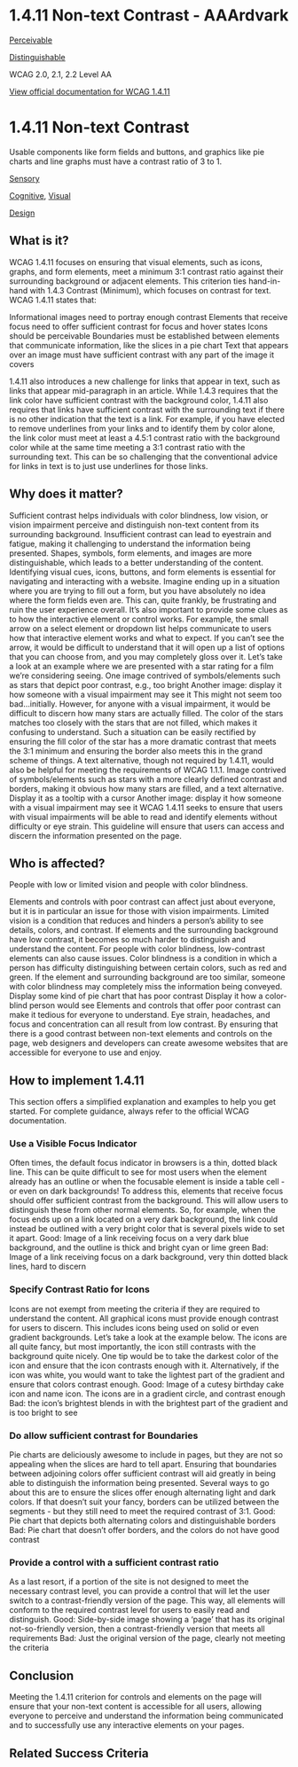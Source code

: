 # 1.4.11 Non-text Contrast - AAArdvark

[Perceivable](https://aaardvarkaccessibility.com/wcag-principle/perceivable/)

[Distinguishable](https://aaardvarkaccessibility.com/wcag-guideline/distinguishable/)

WCAG 2.0, 2.1, 2.2
Level AA

[View official documentation for WCAG 1.4.11](https://www.w3.org/WAI/WCAG22/Understanding/non-text-contrast.html)

# 1.4.11 Non-text Contrast

Usable components like form fields and buttons, and graphics like pie charts and line graphs must have a contrast ratio of 3 to 1.

[Sensory](https://aaardvarkaccessibility.com/wcag-theme/sensory/) 

 

[Cognitive](https://aaardvarkaccessibility.com/wcag-disability/cognitive/), [Visual](https://aaardvarkaccessibility.com/wcag-disability/visual/) 

 

[Design](https://aaardvarkaccessibility.com/wcag-responsibility/design/) 

## What is it?

WCAG 1.4.11 focuses on ensuring that visual elements, such as icons, graphs, and form elements, meet a minimum 3:1 contrast ratio against their surrounding background or adjacent elements. This criterion ties hand-in-hand with 1.4.3 Contrast (Minimum), which focuses on contrast for text.
WCAG 1.4.11 states that:

Informational images need to portray enough contrast
Elements that receive focus need to offer sufficient contrast for focus and hover states
Icons should be perceivable
Boundaries must be established between elements that communicate information, like the slices in a pie chart
Text that appears over an image must have sufficient contrast with any part of the image it covers

1.4.11 also introduces a new challenge for links that appear in text, such as links that appear mid-paragraph in an article. While 1.4.3 requires that the link color have sufficient contrast with the background color, 1.4.11 also requires that links have sufficient contrast with the surrounding text if there is no other indication that the text is a link. For example, if you have elected to remove underlines from your links and to identify them by color alone, the link color must meet at least a 4.5:1 contrast ratio with the background color while at the same time meeting a 3:1 contrast ratio with the surrounding text. This can be so challenging that the conventional advice for links in text is to just use underlines for those links.

## Why does it matter?

Sufficient contrast helps individuals with color blindness, low vision, or vision impairment perceive and distinguish non-text content from its surrounding background. Insufficient contrast can lead to eyestrain and fatigue, making it challenging to understand the information being presented. Shapes, symbols, form elements, and images are more distinguishable, which leads to a better understanding of the content. Identifying visual cues, icons, buttons, and form elements is essential for navigating and interacting with a website.
Imagine ending up in a situation where you are trying to fill out a form, but you have absolutely no idea where the form fields even are. This can, quite frankly, be frustrating and ruin the user experience overall. It’s also important to provide some clues as to how the interactive element or control works. For example, the small arrow on a select element or dropdown list helps communicate to users how that interactive element works and what to expect. If you can’t see the arrow, it would be difficult to understand that it will open up a list of options that you can choose from, and you may completely gloss over it.
Let’s take a look at an example where we are presented with a star rating for a film we’re considering seeing.
One image contrived of symbols/elements such as stars that depict poor contrast, e.g., too bright
Another image: display it how someone with a visual impairment may see it
This might not seem too bad…initially. However, for anyone with a visual impairment, it would be difficult to discern how many stars are actually filled. The color of the stars matches too closely with the stars that are not filled, which makes it confusing to understand.
Such a situation can be easily rectified by ensuring the fill color of the star has a more dramatic contrast that meets the 3:1 minimum and ensuring the border also meets this in the grand scheme of things. A text alternative, though not required by 1.4.11, would also be helpful for meeting the requirements of WCAG 1.1.1.
Image contrived of symbols/elements such as stars with a more clearly defined contrast and borders, making it obvious how many stars are filled, and a text alternative. Display it as a tooltip with a cursor
Another image: display it how someone with a visual impairment may see it
WCAG 1.4.11 seeks to ensure that users with visual impairments will be able to read and identify elements without difficulty or eye strain. This guideline will ensure that users can access and discern the information presented on the page.

## Who is affected?

People with low or limited vision and people with color blindness.

Elements and controls with poor contrast can affect just about everyone, but it is in particular an issue for those with vision impairments. Limited vision is a condition that reduces and hinders a person’s ability to see details, colors, and contrast. If elements and the surrounding background have low contrast, it becomes so much harder to distinguish and understand the content.
For people with color blindness, low-contrast elements can also cause issues. Color blindness is a condition in which a person has difficulty distinguishing between certain colors, such as red and green. If the element and surrounding background are too similar, someone with color blindness may completely miss the information being conveyed.
Display some kind of pie chart that has poor contrast
Display it how a color-blind person would see
Elements and controls that offer poor contrast can make it tedious for everyone to understand. Eye strain, headaches, and focus and concentration can all result from low contrast. By ensuring that there is a good contrast between non-text elements and controls on the page, web designers and developers can create awesome websites that are accessible for everyone to use and enjoy.

## How to implement 1.4.11

This section offers a simplified explanation and examples to help you get started. For complete guidance, always refer to the official WCAG documentation.

### Use a Visible Focus Indicator

Often times, the default focus indicator in browsers is a thin, dotted black line. This can be quite difficult to see for most users when the element already has an outline or when the focusable element is inside a table cell - or even on dark backgrounds!
To address this, elements that receive focus should offer sufficient contrast from the background. This will allow users to distinguish these from other normal elements.
So, for example, when the focus ends up on a link located on a very dark background, the link could instead be outlined with a very bright color that is several pixels wide to set it apart.
Good: Image of a link receiving focus on a very dark blue background, and the outline is thick and bright cyan or lime green
Bad: Image of a link receiving focus on a dark background, very thin dotted black lines, hard to discern
### Specify Contrast Ratio for Icons

Icons are not exempt from meeting the criteria if they are required to understand the content. All graphical icons must provide enough contrast for users to discern. This includes icons being used on solid or even gradient backgrounds.
Let’s take a look at the example below. The icons are all quite fancy, but most importantly, the icon still contrasts with the background quite nicely. One tip would be to take the darkest color of the icon and ensure that the icon contrasts enough with it. Alternatively, if the icon was white, you would want to take the lightest part of the gradient and ensure that colors contrast enough.
Good: Image of a cutesy birthday cake icon and name icon. The icons are in a gradient circle, and contrast enough
Bad: the icon’s brightest blends in with the brightest part of the gradient and is too bright to see
### Do allow sufficient contrast for Boundaries

Pie charts are deliciously awesome to include in pages, but they are not so appealing when the slices are hard to tell apart. Ensuring that boundaries between adjoining colors offer sufficient contrast will aid greatly in being able to distinguish the information being presented.
Several ways to go about this are to ensure the slices offer enough alternating light and dark colors. If that doesn’t suit your fancy, borders can be utilized between the segments - but they still need to meet the required contrast of 3:1.
Good: Pie chart that depicts both alternating colors and distinguishable borders
Bad: Pie chart that doesn’t offer borders, and the colors do not have good contrast
### Provide a control with a sufficient contrast ratio

As a last resort, if a portion of the site is not designed to meet the necessary contrast level, you can provide a control that will let the user switch to a contrast-friendly version of the page. This way, all elements will conform to the required contrast level for users to easily read and distinguish.
Good: Side-by-side image showing a ‘page’ that has its original not-so-friendly version, then a contrast-friendly version that meets all requirements
Bad: Just the original version of the page, clearly not meeting the criteria

## Conclusion

Meeting the 1.4.11 criterion for controls and elements on the page will ensure that your non-text content is accessible for all users, allowing everyone to perceive and understand the information being communicated and to successfully use any interactive elements on your pages.

## Related Success Criteria

